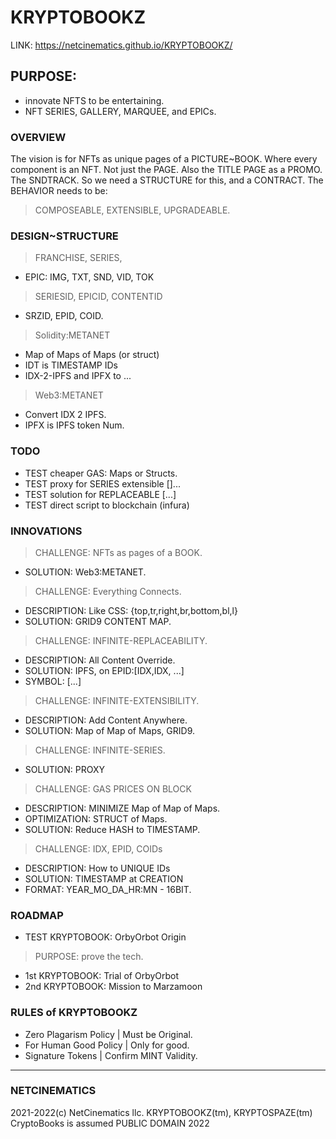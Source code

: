 # KRYPTOBOOKZ

LINK: https://netcinematics.github.io/KRYPTOBOOKZ/

## PURPOSE:

- innovate NFTS to be entertaining.
- NFT SERIES, GALLERY, MARQUEE, and EPICs.

### OVERVIEW
The vision is for NFTs as unique pages of a PICTURE~BOOK.
Where every component is an NFT. Not just the PAGE.
Also the TITLE PAGE as a PROMO. The SNDTRACK.
So we need a STRUCTURE for this, and a CONTRACT.
The BEHAVIOR needs to be:
> COMPOSEABLE, EXTENSIBLE, UPGRADEABLE.

### DESIGN~STRUCTURE
> FRANCHISE, SERIES,
- EPIC: IMG, TXT, SND, VID, TOK
> SERIESID, EPICID, CONTENTID
- SRZID, EPID, COID.   
> Solidity:METANET
- Map of Maps of Maps (or struct)
- IDT is TIMESTAMP IDs
- IDX-2-IPFS and IPFX to ...
> Web3:METANET
- Convert IDX 2 IPFS.
- IPFX is IPFS token Num.

### TODO
- TEST cheaper GAS: Maps or Structs.
- TEST proxy for SERIES extensible []...
- TEST solution for REPLACEABLE [...]
- TEST direct script to blockchain (infura)

### INNOVATIONS
> CHALLENGE: NFTs as pages of a BOOK. 
- SOLUTION: Web3:METANET. 

> CHALLENGE: Everything Connects.
- DESCRIPTION: Like CSS: {top,tr,right,br,bottom,bl,l}
- SOLUTION: GRID9 CONTENT MAP.

> CHALLENGE: INFINITE-REPLACEABILITY.
- DESCRIPTION: All Content Override.
- SOLUTION: IPFS, on EPID:[IDX,IDX, ...]
- SYMBOL: [...]

> CHALLENGE: INFINITE-EXTENSIBILITY.
- DESCRIPTION: Add Content Anywhere.
- SOLUTION: Map of Map of Maps, GRID9.

> CHALLENGE: INFINITE-SERIES.
- SOLUTION: PROXY

> CHALLENGE: GAS PRICES ON BLOCK
- DESCRIPTION: MINIMIZE Map of Map of Maps.
- OPTIMIZATION: STRUCT of Maps.
- SOLUTION: Reduce HASH to TIMESTAMP.

> CHALLENGE: IDX, EPID, COIDs
- DESCRIPTION: How to UNIQUE IDs
- SOLUTION: TIMESTAMP at CREATION
- FORMAT: YEAR_MO_DA_HR:MN - 16BIT.

### ROADMAP
- TEST KRYPTOBOOK: OrbyOrbot Origin
> PURPOSE: prove the tech.
- 1st KRYPTOBOOK: Trial of OrbyOrbot
- 2nd KRYPTOBOOK: Mission to Marzamoon

### RULES of KRYPTOBOOKZ
- Zero Plagarism Policy | Must be Original.
- For Human Good Policy | Only for good.
- Signature Tokens | Confirm MINT Validity.

----
### NETCINEMATICS
2021-2022(c) NetCinematics llc.
KRYPTOBOOKZ(tm), KRYPTOSPAZE(tm)
CryptoBooks is assumed PUBLIC DOMAIN 2022
